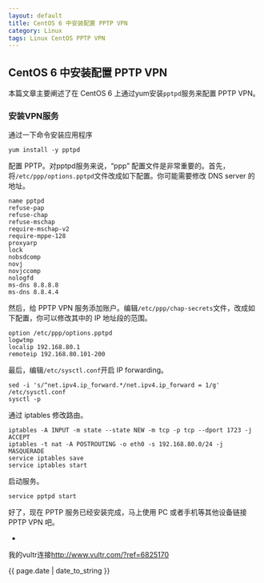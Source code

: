 ```yaml
---
layout: default
title: CentOS 6 中安装配置 PPTP VPN
category: Linux
tags: Linux CentOS PPTP VPN
---
```




## CentOS 6 中安装配置 PPTP VPN

本篇文章主要阐述了在 CentOS 6 上通过yum安装`pptpd`服务来配置 PPTP VPN。

### 安装VPN服务

通过一下命令安装应用程序

    
    yum install -y pptpd

配置 PPTP。对pptpd服务来说，“ppp” 配置文件是非常重要的。首先，将`/etc/ppp/options.pptpd`文件改成如下配置。你可能需要修改 DNS server 的地址。

    
    name pptpd  
    refuse-pap  
    refuse-chap  
    refuse-mschap  
    require-mschap-v2  
    require-mppe-128  
    proxyarp  
    lock  
    nobsdcomp  
    novj  
    novjccomp  
    nologfd  
    ms-dns 8.8.8.8  
    ms-dns 8.8.4.4  

然后，给 PPTP VPN 服务添加账户。编辑`/etc/ppp/chap-secrets`文件，改成如下配置，你可以修改其中的 IP 地址段的范围。

    
    option /etc/ppp/options.pptpd  
    logwtmp  
    localip 192.168.80.1  
    remoteip 192.168.80.101-200  

最后，编辑`/etc/sysctl.conf`开启 IP forwarding。

    
    sed -i 's/^net.ipv4.ip_forward.*/net.ipv4.ip_forward = 1/g' /etc/sysctl.conf  
    sysctl -p  

通过 iptables 修改路由。

    
    iptables -A INPUT -m state --state NEW -m tcp -p tcp --dport 1723 -j ACCEPT  
    iptables -t nat -A POSTROUTING -o eth0 -s 192.168.80.0/24 -j MASQUERADE  
    service iptables save  
    service iptables start  

启动服务。

    
    service pptpd start  

好了，现在 PPTP 服务已经安装完成，马上使用 PC 或者手机等其他设备链接 PPTP VPN 吧。

-

<p>我的vultr连接<a href="http://www.vultr.com/?ref=6825170">http://www.vultr.com/?ref=6825170</a></p>

<p>{{ page.date | date_to_string }}</p>